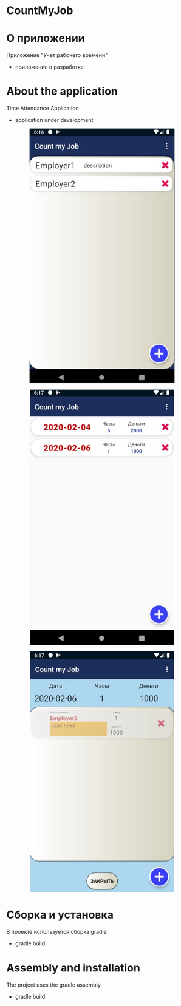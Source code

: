 # CountMyJob


# О приложении
Приложение "Учет рабочего времени"

- приложение в разработке



# About the application
Time Attendance Application
 
- application under development



<p align="center">
  <img src="https://raw.githubusercontent.com/DmK78/CountMyJob/master/images/1.JPG">
  </p>

  <p align="center">
    <img src="https://raw.githubusercontent.com/DmK78/CountMyJob/master/images/2.JPG">
    </p>

<p align="center">
    <img src="https://raw.githubusercontent.com/DmK78/CountMyJob/master/images/3.JPG">
    </p>



# Сборка и установка
В проекте используется сборка gradle
- gradle build

# Assembly and installation
The project uses the gradle assembly
- gradle build
